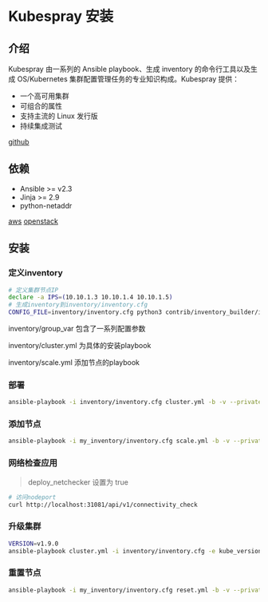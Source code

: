 # Kubespray 安装

## 介绍
Kubespray 由一系列的 Ansible playbook、生成 inventory 的命令行工具以及生成 OS/Kubernetes 集群配置管理任务的专业知识构成。Kubespray 提供：

- 一个高可用集群
- 可组合的属性
- 支持主流的 Linux 发行版
- 持续集成测试

[github](https://github.com/kubernetes-incubator/kubespray)

## 依赖
- Ansible >= v2.3
- Jinja >= 2.9
- python-netaddr

[aws](https://github.com/kubernetes-incubator/kubespray/tree/master/contrib/terraform/aws)
[openstack](https://github.com/kubernetes-incubator/kubespray/tree/master/contrib/terraform/openstack)

## 安装

### 定义inventory

```bash
# 定义集群节点IP
declare -a IPS=(10.10.1.3 10.10.1.4 10.10.1.5)
# 生成inventory到inventory/inventory.cfg
CONFIG_FILE=inventory/inventory.cfg python3 contrib/inventory_builder/inventory.py ${IPS[@]}
```
inventory/group_var 包含了一系列配置参数

inventory/cluster.yml 为具体的安装playbook

inventory/scale.yml 添加节点的playbook

### 部署

```bash
ansible-playbook -i inventory/inventory.cfg cluster.yml -b -v --private-key=~/.ssh/private_key
```

### 添加节点

```bash
ansible-playbook -i my_inventory/inventory.cfg scale.yml -b -v --private-key=~/.ssh/private_key
```

### 网络检查应用

> deploy_netchecker 设置为 true

```bash
# 访问nodeport
curl http://localhost:31081/api/v1/connectivity_check
```

### 升级集群

```bash
VERSION=v1.9.0
ansible-playbook cluster.yml -i inventory/inventory.cfg -e kube_version=${VERSION}
```

### 重置节点

```bash
ansible-playbook -i my_inventory/inventory.cfg reset.yml -b -v --private-key=~/.ssh/private_key
```
